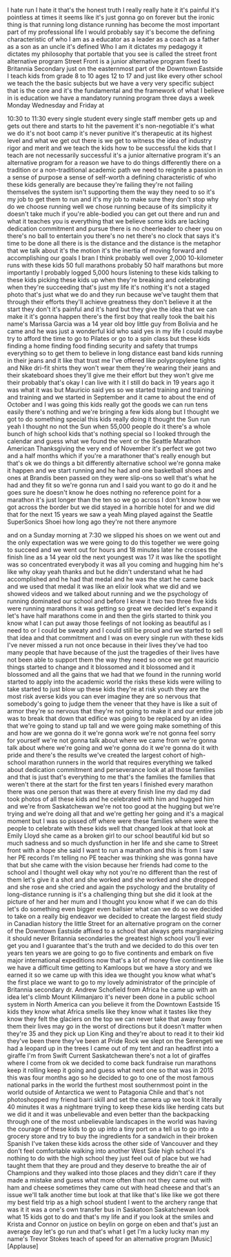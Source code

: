 
I hate run I hate it that&#39;s the honest
truth
I really really hate it it&#39;s painful
it&#39;s pointless at times it seems like
it&#39;s just gonna go on forever but the
ironic thing is that running long
distance running has become the most
important part of my professional life I
would probably say it&#39;s become the
defining characteristic of who I am as a
educator as a leader as a coach as a
father as a son as an uncle it&#39;s defined
Who I am it dictates my pedagogy it
dictates my philosophy that portable
that you see is called the street front
alternative program Street Front is a
junior alternative program fixed to
Britannia Secondary just on the
easternmost part of the Downtown
Eastside I teach kids from grade 8 to 10
ages 12 to 17 and just like every other
school we teach the the basic subjects
but we have a very very specific subject
that is the core and it&#39;s the
fundamental and the framework of what I
believe in is education we have a
mandatory running program three days a
week Monday Wednesday and Friday at

10:30 to 11:30 every single student
every single staff member gets up and
gets out there and starts to hit the
pavement it&#39;s non-negotiable it&#39;s what
we do it&#39;s not boot camp it&#39;s never
punitive it&#39;s therapeutic at its highest
level and what we get out there is we
get to witness the idea of industry
rigor and merit and we teach the kids
how to be successful the kids that I
teach are not necessarily successful
it&#39;s a junior alternative program it&#39;s
an alternative program for a reason we
have to do things differently there on a
tradition or a non-traditional academic
path we need to reignite a passion in a
sense of purpose a sense of self-worth a
defining characteristic of who these
kids generally are because they&#39;re
failing they&#39;re not failing themselves
the system isn&#39;t supporting them the way
they need to so it&#39;s my job to get them
to run and it&#39;s my job to make sure they
don&#39;t stop why do we choose running well
we chose running because of its
simplicity it doesn&#39;t take much if
you&#39;re able-bodied you can get out there
and run and what it teaches you is
everything that we believe some kids are
lacking dedication commitment and pursue
there is no cheerleader to cheer you on
there&#39;s no ball to entertain you there&#39;s
no net
there&#39;s no clock that says it&#39;s time to
be done all there is is the distance and
the distance is the metaphor that we
talk about it&#39;s the motion it&#39;s the
inertia of moving forward and
accomplishing our goals I bran I think
probably well over 2,000 10-kilometer
runs with these kids 50 full marathons
probably 50 half marathons but more
importantly I probably logged 5,000
hours listening to these kids talking to
these kids picking these kids up when
they&#39;re breaking and celebrating when
they&#39;re succeeding that&#39;s just my life
it&#39;s nothing it&#39;s not a staged photo
that&#39;s just what we do and they run
because we&#39;ve taught them that through
their efforts they&#39;ll achieve greatness
they don&#39;t believe it at the start they
don&#39;t it&#39;s painful and it&#39;s hard but
they give the idea that we can make it
it&#39;s gonna happen there&#39;s the first boy
that really took the bait his name&#39;s
Marissa Garcia was a 14 year old boy
little guy from Bolivia and he came and
he was just a wonderful kid who said yes
in my life I could maybe try to afford
the time to go to Pilates or go to a
spin class but these kids finding a home
finding food finding security and safety
that trumps everything so to get them to
believe in long distance east band kids
running in their jeans and it like that
trust me I&#39;ve offered like polypropylene
tights and Nike dri-fit shirts they
won&#39;t wear them they&#39;re wearing their
jeans and their skateboard shoes they&#39;ll
give me their effort but they won&#39;t give
me their probably that&#39;s okay I can live
with it
I still do back in 19 years ago it was
what it was but Mauricio said yes so we
started training and training and
training and we started in September and
it came to about the end of October and
I was going this kids really got the
goods we can run tens easily there&#39;s
nothing and we&#39;re bringing a few kids
along but I thought we got to do
something special this kids really doing
it thought the Sun run yeah I thought no
not the Sun when 55,000 people do it
there&#39;s a whole bunch of high school
kids that&#39;s nothing special so I looked
through the calendar and guess what we
found the vent or the Seattle Marathon
American Thanksgiving the very end of
November it&#39;s perfect we got two and a
half months which if you&#39;re a marathoner
that&#39;s really enough but that&#39;s ok we do
things a bit differently alternative
school we&#39;re gonna make it happen and we
start running and he had and one
basketball shoes and ones at Brandis
been passed on they were slip-ons so
well that&#39;s what he had and they fit so
we&#39;re gonna run and I said you want to
go do it and he goes sure he doesn&#39;t
know he does nothing no reference point
for a marathon it&#39;s just longer than the
ten so we go across I don&#39;t know how we
got across the border but we did stayed
in a horrible hotel for and we did that
for the next 15 years we saw a yeah Ming
played against the Seattle SuperSonics
Shoei how long ago they&#39;re not there
anymore

and on a Sunday morning at 7:30 we
slipped his shoes on we went out and the
only expectation was we were going to do
this together we were going to succeed
and we went out for hours and 18 minutes
later he crosses the finish line as a 14
year old the next youngest was 17 it was
like the spotlight was so concentrated
everybody it was all you coming and
hugging him he&#39;s like why okay yeah
thanks and but he didn&#39;t understand what
he had accomplished and he had that
medal and he was the start he came back
and we used that medal it was like an
elixir look what we did
and we showed videos and we talked about
running and we the psychology of running
dominated our school and before I knew
it two two three five kids were running
marathons it was getting so great we
decided let&#39;s expand it let&#39;s have half
marathons come in and then the girls
started to think you know what I can put
away those feelings of not looking as
beautiful as I need to or I could be
sweaty and I could still be proud and we
started to sell that idea and that
commitment and I was on every single run
with these kids I&#39;ve never missed a run
not once because in their lives they&#39;ve
had too many people that have because of
the just the tragedies of their lives
have not been able to support them the
way they need so once we got mauricio
things started to change and it
blossomed and it blossomed and it
blossomed and all the gains that we had
that we found in the running world
started to apply into the academic world
the risks these kids were willing to
take started to just blow up these kids
they&#39;re at risk youth they are the most
risk averse kids you can ever imagine
they are so nervous that somebody&#39;s
going to judge them the veneer that they
have is like a suit of armor they&#39;re so
nervous that they&#39;re not going to make
it and our entire job was to break that
down that edifice was going to be
replaced by an idea that we&#39;re going to
stand up tall and we were going
make something of this and how are we
gonna do it we&#39;re gonna work we&#39;re not
gonna feel sorry for yourself we&#39;re not
gonna talk about where we came from
we&#39;re gonna talk about where we&#39;re going
and we&#39;re gonna do it we&#39;re gonna do it
with pride and there&#39;s the results we&#39;ve
created the largest cohort of
high-school marathon runners in the
world that requires everything we talked
about dedication commitment and
perseverance look at all those families
and that is just that&#39;s everything to me
that&#39;s the families the families that
weren&#39;t there at the start for the first
ten years I finished every marathon
there was one person that was there at
every finish line my dad my dad took
photos of all these kids and he
celebrated with him and hugged him and
we&#39;re from Saskatchewan we&#39;re not too
good at the hugging but we&#39;re trying and
we&#39;re doing all that and we&#39;re getting
her going and it&#39;s a magical moment but
I was so pissed off where were these
families where were the people to
celebrate with these kids well that
changed look at that look at Emily Lloyd
she came as a broken girl to our school
beautiful kid but so much sadness and so
much dysfunction in her life and she
came to Street front with a hope she
said I want to run a marathon and this
is from I saw her PE records I&#39;m telling
no PE teacher was thinking she was gonna
have that but she came with the vision
because her friends had come to the
school and I thought well okay why not
you&#39;re no different than the rest of
them let&#39;s give it a shot and she worked
and she worked and she dropped and she
rose and she cried and again the
psychology and the brutality of
long-distance running is it&#39;s a
challenging thing but she did it look at
the picture of her and her mum and I
thought you know what if we can do this
let&#39;s do something even bigger even
ballsier what can we do so we decided to
take on a really big endeavor we decided
to create the largest field study in
Canadian history the little Street for
an alternative program on the corner of
the Downtown Eastside affixed to a
school that always gets marginalizing it
should never Britannia secondaries the
greatest high school you&#39;ll ever get you
and I guarantee that&#39;s the truth and we
decided to do this over ten years ten
years we are going to go to five
continents and embark on five major
international expeditions now that&#39;s a
lot of money five continents like we
have a difficult time getting to
Kamloops but we have a story and we
earned it so we came up with this idea
we thought you know what what&#39;s the
first place we want to go to my lovely
administrator of the principle of
Britannia secondary dr. Andrew Schofield
from Africa he came up with an idea
let&#39;s climb Mount Kilimanjaro it&#39;s never
been done in a public school system in
North America can you believe it
from the Downtown Eastside 15 kids they
know what Africa smells like they know
what it tastes like they know they felt
the glaciers on the top we can never
take that away from them their lives may
go in the worst of directions but it
doesn&#39;t matter when they&#39;re 35 and they
pick up Lion King and they&#39;re about to
read it to their kid they&#39;ve been there
they&#39;ve been at Pride Rock we slept on
the Serengeti we had a leopard up in the
trees I came out of my tent and ran
headfirst into a giraffe
I&#39;m from Swift Current Saskatchewan
there&#39;s not a lot of giraffes where I
come from ok we decided to come back
fundraise run marathons keep it rolling
keep it going and guess what next one so
that was in 2015 this was four months
ago so he decided to go to one of the
most famous national parks in the world
the furthest most southernmost point in
the world outside of Antarctica we went
to Patagonia Chile and that&#39;s not
photoshopped my friend barri skill and
set the camera up we took it literally
40 minutes it was a nightmare trying to
keep these kids like herding cats but we
did it and it was unbelievable and even
better than the backpacking through one
of the most unbelievable landscapes in
the world was having the courage of
these kids to go up into a tiny port on
a tell us to go into a grocery store and
try to buy the ingredients for a
sandwich in their broken Spanish I&#39;ve
taken these kids across the other side
of Vancouver and they don&#39;t feel
comfortable walking into another West
Side high school it&#39;s nothing to do with
the high school they just feel out of
place but we had taught them that they
are proud and they deserve to breathe
the air of Champions and they walked
into those places and they didn&#39;t care
if they made a mistake and guess what
more often than not they came out with
ham and cheese sometimes they came out
with head cheese and that&#39;s an issue
we&#39;ll talk another time but look at that
like that&#39;s like like we got there my
best field trip as a high school student
I went to the archery range
that was it it was a one&#39;s own transfer
bus in Saskatoon Saskatchewan
look what 15 kids got to do and that&#39;s
my life and if you look at the smiles
and Krista and Connor on justice on
beylin on gorge on eben and that&#39;s just
an average day let&#39;s go run and that&#39;s
what I get
I&#39;m a lucky lucky man my name&#39;s Trevor
Stokes teach of speed for an alternative
program
[Music]
[Applause]
